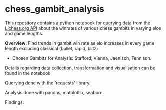 # chess_gambit_analysis

This repository contains a python notebook for querying data from the [Lichess.org API](https://lichess.org/api) about the winrates of various chess gambits in varying elos and game lengths.

**Overview**: Find trends in gambit win rate as elo increases in every game length excluding classical (bullet, rapid, blitz)
- Chosen Gambits for Analysis: Stafford, Vienna, Jaenisch, Tennison.

Details regarding data collection, transformation and visualisation can be found in the notebook.

Querying done with the 'requests' library.

Analysis done with pandas, matplotlib, seaborn.

Findings:

